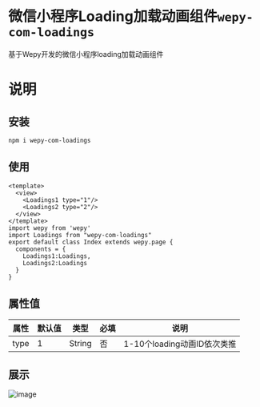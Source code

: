 # 微信小程序Loading加载动画组件`wepy-com-loadings`
基于Wepy开发的微信小程序loading加载动画组件

# 说明
## 安装
```
npm i wepy-com-loadings
```
## 使用
```
<template>
  <view>
    <Loadings1 type="1"/>
    <Loadings2 type="2"/>
  </view>
</template>
import wepy from 'wepy'
import Loadings from "wepy-com-loadings"
export default class Index extends wepy.page {
  components = {
    Loadings1:Loadings,
    Loadings2:Loadings
  }
}
```

## 属性值
属性 | 默认值 | 类型 | 必填 | 说明
---|---|---|---|---
type | 1 | String | 否 | 1-10个loading动画ID依次类推

## 展示
![image](https://github.com/Licoy/wepy-com-loadings/blob/master/example/show.gif?raw=true)